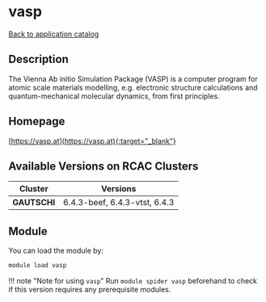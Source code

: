 # vasp

[Back to application catalog](../app_catalog.md)

## Description

The Vienna Ab initio Simulation Package (VASP) is a computer program for atomic scale materials modelling, e.g. electronic structure calculations and quantum-mechanical molecular dynamics, from first principles.

## Homepage

[https://vasp.at](https://vasp.at){:target="_blank"}

## Available Versions on RCAC Clusters

|Cluster|Versions|
|---|---|
**GAUTSCHI**|6.4.3-beef, 6.4.3-vtst, 6.4.3

## Module

You can load the module by:

```bash
module load vasp
```

!!! note "Note for using `vasp`"
    Run `module spider vasp` beforehand to check if this version requires any prerequisite modules.
